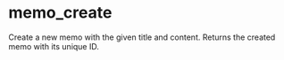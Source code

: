 # memo_create

Create a new memo with the given title and content. Returns the created memo with its unique ID.